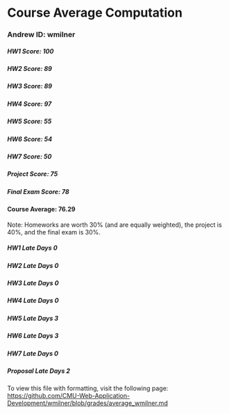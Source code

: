 
Course Average Computation
==========================

### Andrew ID: wmilner

##### HW1 Score: 100
##### HW2 Score: 89
##### HW3 Score: 89
##### HW4 Score: 97
##### HW5 Score: 55
##### HW6 Score: 54
##### HW7 Score: 50
##### Project Score: 75
##### Final Exam Score: 78

#### Course Average: 76.29

Note: Homeworks are worth 30% (and are equally weighted), the project is 40%, and the final exam is 30%.

##### HW1 Late Days 0
##### HW2 Late Days 0
##### HW3 Late Days 0
##### HW4 Late Days 0
##### HW5 Late Days 3
##### HW6 Late Days 3
##### HW7 Late Days 0
##### Proposal Late Days 2

To view this file with formatting, visit the following page: https://github.com/CMU-Web-Application-Development/wmilner/blob/grades/average_wmilner.md

